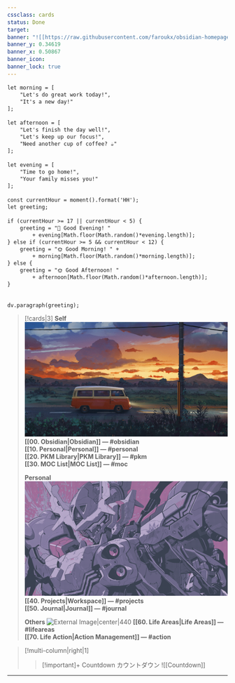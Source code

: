 ```yaml
---
cssclass: cards
status: Done 
target: 
banner: "![[https://raw.githubusercontent.com/faroukx/obsidian-homepage/main/Farouk's%20Homepage%20-%20Shiba%20Uni/Obsidian/Attachements/faroukhomepage2.png]]"
banner_y: 0.34619
banner_x: 0.50867
banner_icon: 
banner_lock: true
---
```



```dataviewjs
let morning = [
    "Let's do great work today!",
    "It's a new day!"
];

let afternoon = [
    "Let's finish the day well!",
    "Let's keep up our focus!",
    "Need another cup of coffee? ☕"
];

let evening = [
    "Time to go home!",
    "Your family misses you!"
];

const currentHour = moment().format('HH'); 
let greeting; 

if (currentHour >= 17 || currentHour < 5) { 
    greeting = "🌙 Good Evening! "
        + evening[Math.floor(Math.random()*evening.length)];
} else if (currentHour >= 5 && currentHour < 12) { 
    greeting = "🌞 Good Morning! " +
        + morning[Math.floor(Math.random()*morning.length)];
} else { 
    greeting = "🌞 Good Afternoon! "
        + afternoon[Math.floor(Math.random()*afternoon.length)];
} 


dv.paragraph(greeting);

```

 

> [!cards|3]
>  **Self** 
> ![External Image|center|440](https://raw.githubusercontent.com/D3Ext/aesthetic-wallpapers/main/images/van.png)
>  **[[00. Obsidian\|Obsidian]] — #obsidian**  <br> **[[10. Personal\|Personal]] — #personal**   <br> **[[20. PKM Library\|PKM Library]] — #pkm**   <br>  **[[30. MOC List\|MOC List]] — #moc** 
>  
>  **Personal**
> ![External Image|center|440](https://raw.githubusercontent.com/D3Ext/aesthetic-wallpapers/main/images/pink-mecha.png)
>**[[40. Projects\|Workspace]] — #projects**  <br> **[[50. Journal\|Journal]] — #journal**  
>
>  **Others**
> ![External Image|center|440](https://raw.githubusercontent.com/D3Ext/aesthetic-wallpapers/main/images/wallhaven-28rjj6.png)
>**[[60. Life Areas\|Life Areas]] — #lifeareas**  <br> **[[70. Life Action\|Action Management]] — #action**  
>



>[!multi-column|right|1]
>
>> [!important]+ Countdown カウントダウン
>> ![[Countdown]]

---